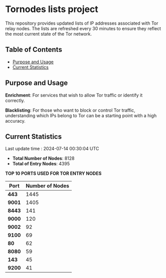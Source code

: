 # Tornodes lists project

This repository provides updated lists of IP addresses associated with Tor relay nodes. The lists are refreshed every 30 minutes to ensure they reflect the most current state of the Tor network.

## Table of Contents

- [Purpose and Usage](#purpose-and-usage)
- [Current Statistics](#current-statistics)


## Purpose and Usage

**Enrichment**: For services that wish to allow Tor traffic or identify it correctly.

**Blacklisting**: For those who want to block or control Tor traffic, understanding which IPs belong to Tor can be a starting point with a high accuracy.

## Current Statistics

Last update time : 2024-07-14 00:30:04 UTC

- **Total Number of Nodes**: 8128
- **Total of Entry Nodes**: 4395

**TOP 10 PORTS USED FOR TOR ENTRY NODES**

| **Port** | **Number of Nodes** |
|------|-----------------|
| **443**   | 1445  |
| **9001**   | 1405  |
| **8443**   | 141  |
| **9000**   | 120  |
| **9002**   | 92  |
| **9100**   | 69  |
| **80**   | 62  |
| **8080**   | 59  |
| **143**   | 45  |
| **9200**   | 41  |

